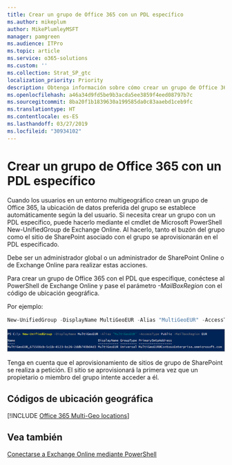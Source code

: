 ```yaml
---
title: Crear un grupo de Office 365 con un PDL específico
ms.author: mikeplum
author: MikePlumleyMSFT
manager: pamgreen
ms.audience: ITPro
ms.topic: article
ms.service: o365-solutions
ms.custom: ''
ms.collection: Strat_SP_gtc
localization_priority: Priority
description: Obtenga información sobre cómo crear un grupo de Office 365 con una ubicación de datos preferida especificada en un entorno multigeográfico.
ms.openlocfilehash: a46a34d9fd5be9b3acda5ee3859f4eed08797b7c
ms.sourcegitcommit: 8ba20f1b1839630a199585da0c83aaebd1ceb9fc
ms.translationtype: HT
ms.contentlocale: es-ES
ms.lasthandoff: 03/27/2019
ms.locfileid: "30934102"
---
```

# <a name="create-an-office-365-group-with-a-specific-pdl"></a>Crear un grupo de Office 365 con un PDL específico

Cuando los usuarios en un entorno multigeográfico crean un grupo de Office 365, la ubicación de datos preferida del grupo se establece automáticamente según la del usuario. Si necesita crear un grupo con un PDL específico, puede hacerlo mediante el cmdlet de Microsoft PowerShell New-UnifiedGroup de Exchange Online. Al hacerlo, tanto el buzón del grupo como el sitio de SharePoint asociado con el grupo se aprovisionarán en el PDL especificado.

Debe ser un administrador global o un administrador de SharePoint Online o de Exchange Online para realizar estas acciones.

Para crear un grupo de Office 365 con el PDL que especifique, conéctese al PowerShell de Exchange Online y pase el parámetro *-MailBoxRegion* con el código de ubicación geográfica.

Por ejemplo: 

```PowerShell
New-UnifiedGroup -DisplayName MultiGeoEUR -Alias "MultiGeoEUR" -AccessType Public -MailboxRegion EUR 
```

![Captura de pantalla del cmdlet de PowerShell New-UnifiedGroup con la sintaxis](media/multi-geo-new-group-with-pdl-powershell.png)

Tenga en cuenta que el aprovisionamiento de sitios de grupo de SharePoint se realiza a petición. El sitio se aprovisionará la primera vez que un propietario o miembro del grupo intente acceder a él.

## <a name="geo-location-codes"></a>Códigos de ubicación geográfica

[!INCLUDE [Office 365 Multi-Geo locations](includes/office-365-multi-geo-locations.md)]

## <a name="see-also"></a>Vea también

[Conectarse a Exchange Online mediante PowerShell](https://docs.microsoft.com/powershell/exchange/exchange-online/connect-to-exchange-online-powershell/connect-to-exchange-online-powershell)